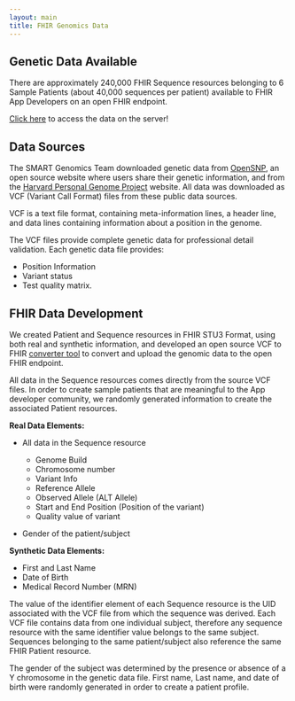 ```yaml
---
layout: main
title: FHIR Genomics Data
---
```


## Genetic Data Available 
There are approximately 240,000 FHIR Sequence resources belonging to 6 Sample Patients (about 40,000 sequences per patient) available to FHIR App Developers on an open FHIR endpoint.

[Click here](http://genomics-advisor.smartplatforms.org:7080/) to access the data on the server! 

## Data Sources

The SMART Genomics Team downloaded genetic data from [OpenSNP](https://opensnp.org/genotypes), an open source website where users share their genetic information, and from the [Harvard Personal Genome Project](http://www.personalgenomes.org/harvard/data) website. All data was downloaded as VCF (Variant Call Format) files from these public data sources.  

VCF is a text file format, containing meta-information lines, a header line, and data lines containing information about a position in the genome.

The VCF files provide complete genetic data for professional detail validation. Each genetic data file provides:
  * Position Information
  * Variant status
  * Test quality matrix.

## FHIR Data Development

We created Patient and Sequence resources in FHIR STU3 Format, using both real and synthetic information, and developed an open source VCF to FHIR [converter tool](https://github.com/xliu3/deprecated-fhir-converter) to convert and upload the genomic data to the open FHIR endpoint. 

All data in the Sequence resources comes directly from the source VCF files. In order to create sample patients that are meaningful to the App developer community, we randomly generated information to create the associated Patient resources.  

**Real Data Elements:**
 * All data in the Sequence resource 
   * Genome Build
   * Chromosome number
   * Variant Info
   * Reference Allele
   * Observed Allele (ALT Allele)
   * Start and End Position (Position of the variant)
   * Quality value of variant

 * Gender of the patient/subject 
 
**Synthetic Data Elements:**
 * First and Last Name
 * Date of Birth 
 * Medical Record Number (MRN)
 
The value of the identifier element of each Sequence resource is the UID associated with the VCF file from which the sequence was derived. Each VCF file contains data from one individual subject, therefore any sequence resource with the same identifier value belongs to the same subject. Sequences belonging to the same patient/subject also reference the same FHIR Patient resource. 

The gender of the subject was determined by the presence or absence of a Y chromosome in the genetic data file. First name, Last name, and date of birth were randomly generated in order to create a patient profile. 




